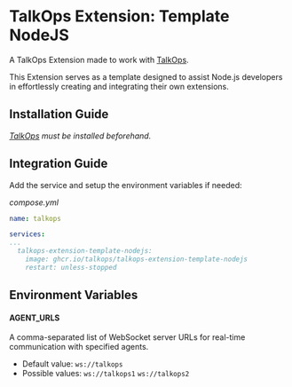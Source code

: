 # TalkOps Extension: Template NodeJS

A TalkOps Extension made to work with [TalkOps](https://link.talkops.app/talkops).

This Extension serves as a template designed to assist Node.js developers in effortlessly creating and integrating their own extensions.

## Installation Guide

_[TalkOps](https://link.talkops.app/install-talkops) must be installed beforehand._


## Integration Guide

Add the service and setup the environment variables if needed:

_compose.yml_
``` yml
name: talkops

services:
...
  talkops-extension-template-nodejs:
    image: ghcr.io/talkops/talkops-extension-template-nodejs
    restart: unless-stopped
```

## Environment Variables

#### AGENT_URLS

A comma-separated list of WebSocket server URLs for real-time communication with specified agents.
* Default value: `ws://talkops`
* Possible values: `ws://talkops1` `ws://talkops2`
